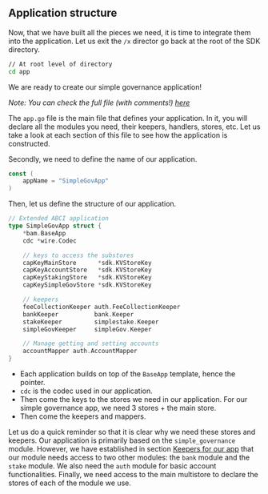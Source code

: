 ## Application structure

Now, that we have built all the pieces we need, it is time to integrate them into the application. Let us exit the `/x` director go back at the root of the SDK directory.


```bash
// At root level of directory
cd app
```

We are ready to create our simple governance application!

*Note: You can check the full file (with comments!) [here](link)*

The `app.go` file is the main file that defines your application. In it, you will declare all the modules you need, their keepers, handlers, stores, etc. Let us take a look at each section of this file to see how the application is constructed.

Secondly, we need to define the name of our application.

```go
const (
    appName = "SimpleGovApp"
)
```

Then, let us define the structure of our application.

```go
// Extended ABCI application
type SimpleGovApp struct {
    *bam.BaseApp
    cdc *wire.Codec

    // keys to access the substores
    capKeyMainStore      *sdk.KVStoreKey
    capKeyAccountStore   *sdk.KVStoreKey
    capKeyStakingStore   *sdk.KVStoreKey
    capKeySimpleGovStore *sdk.KVStoreKey

    // keepers
    feeCollectionKeeper auth.FeeCollectionKeeper
    bankKeeper          bank.Keeper
    stakeKeeper         simplestake.Keeper
    simpleGovKeeper     simpleGov.Keeper

    // Manage getting and setting accounts
    accountMapper auth.AccountMapper
}
```

- Each application builds on top of the `BaseApp` template, hence the pointer.
- `cdc` is the codec used in our application.
- Then come the keys to the stores we need in our application. For our simple governance app, we need 3 stores + the main store.
- Then come the keepers and mappers.

Let us do a quick reminder so that it is  clear why we need these stores and keepers. Our application is primarily based on the `simple_governance` module. However, we have established in section [Keepers for our app](module-keeper.md) that our module needs access to two other modules: the `bank` module and the `stake` module. We also need the `auth` module for basic account functionalities. Finally, we need access to the main multistore to declare the stores of each of the module we use.